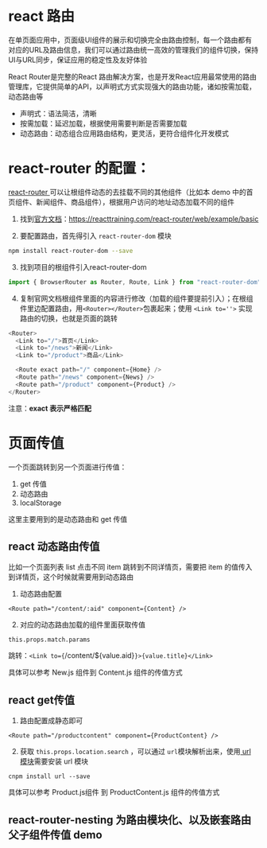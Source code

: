 #  react 路由

在单页面应用中，页面级UI组件的展示和切换完全由路由控制，每一个路由都有对应的URL及路由信息，我们可以通过路由统一高效的管理我们的组件切换，保持UI与URL同步，保证应用的稳定性及友好体验

React Router是完整的React 路由解决方案，也是开发React应用最常使用的路由管理库，它提供简单的API，以声明式方式实现强大的路由功能，诸如按需加载，动态路由等

* 声明式：语法简洁，清晰
* 按需加载：延迟加载，根据使用需要判断是否需要加载
* 动态路由：动态组合应用路由结构，更灵活，更符合组件化开发模式

# react-router 的配置：

[react-router ](https://github.com/ReactTraining/react-router)可以让根组件动态的去挂载不同的其他组件（比如本 demo 中的首页组件、新闻组件、商品组件），根据用户访问的地址动态加载不同的组件

1. 找到[官方文档](https://reacttraining.com/react-router/web/example/basic)：https://reacttraining.com/react-router/web/example/basic

2. 要配置路由，首先得引入 `react-router-dom` 模块

```sh
npm install react-router-dom --save
```

3. 找到项目的根组件引入react-router-dom

```js
import { BrowserRouter as Router, Route, Link } from "react-router-dom"
```

4. 复制官网文档根组件里面的内容进行修改（加载的组件要提前引入）；在根组件里边配置路由，用`<Router></Router>`包裹起来；使用 `<Link to=''>` 实现路由的切换，也就是页面的跳转


```js
<Router>
  <Link to="/">首页</Link>
  <Link to="/news">新闻</Link>
  <Link to="/product">商品</Link>

  <Route exact path="/" component={Home} />
  <Route path="/news" component={News} />    
  <Route path="/product" component={Product} />   
</Router>
```

注意：**exact 表示严格匹配**

# 页面传值

一个页面跳转到另一个页面进行传值：

1. get 传值
2. 动态路由
3. localStorage

这里主要用到的是动态路由和 get 传值

## react 动态路由传值

比如一个页面列表 list 点击不同 item 跳转到不同详情页，需要把 item 的值传入到详情页，这个时候就需要用到动态路由

1. 动态路由配置

`<Route path="/content/:aid" component={Content} />`

2. 对应的动态路由加载的组件里面获取传值

`this.props.match.params`

跳转：`<Link to={`/content/${value.aid}`}>{value.title}</Link>`

具体可以参考 New.js 组件到 Content.js 组件的传值方式

## react get传值  

1. 路由配置成静态即可

`<Route path="/productcontent" component={ProductContent} />`

2. 获取 `this.props.location.search` ，可以通过 `url`模块解析出来，使用[ url 模块](https://www.npmjs.com/package/url)需要安装 url 模块

`cnpm install url --save`

具体可以参考 Product.js组件 到 ProductContent.js 组件的传值方式

## react-router-nesting 为路由模块化、以及嵌套路由父子组件传值 demo

